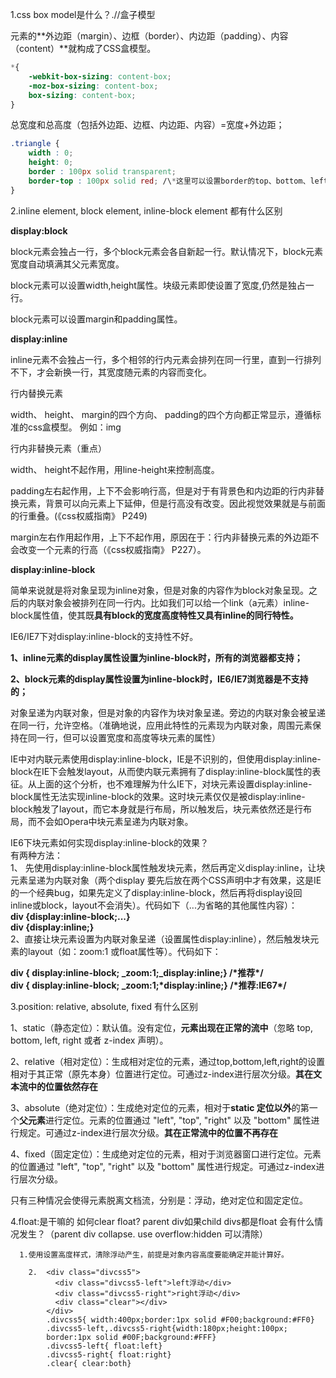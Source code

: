 1.css box model是什么？.//盒子模型

元素的**外边距（margin）、边框（border）、内边距（padding）、内容（content）**就构成了CSS盒模型。

```css
*{
    -webkit-box-sizing: content-box;
    -moz-box-sizing: content-box;
    box-sizing: content-box;
}
```

总宽度和总高度（包括外边距、边框、内边距、内容）=宽度+外边距；

```css
.triangle {
    width : 0;
    height: 0;
    border : 100px solid transparent;
    border-top : 100px solid red; /\*这里可以设置border的top、bottom、left、right四个方向的三角\*/
}
```

2.inline element, block element, inline-block element 都有什么区别

**display:block**

block元素会独占一行，多个block元素会各自新起一行。默认情况下，block元素宽度自动填满其父元素宽度。

block元素可以设置width,height属性。块级元素即使设置了宽度,仍然是独占一行。

block元素可以设置margin和padding属性。

**display:inline**

inline元素不会独占一行，多个相邻的行内元素会排列在同一行里，直到一行排列不下，才会新换一行，其宽度随元素的内容而变化。

行内替换元素

width、 height、 margin的四个方向、 padding的四个方向都正常显示，遵循标准的css盒模型。 例如：img

行内非替换元素（重点）

width、 height不起作用，用line-height来控制高度。

padding左右起作用，上下不会影响行高，但是对于有背景色和内边距的行内非替换元素，背景可以向元素上下延伸，但是行高没有改变。因此视觉效果就是与前面的行重叠。\(《css权威指南》 P249\)

margin左右作用起作用，上下不起作用，原因在于：行内非替换元素的外边距不会改变一个元素的行高（《css权威指南》 P227）。

**display:inline-block**

简单来说就是将对象呈现为inline对象，但是对象的内容作为block对象呈现。之后的内联对象会被排列在同一行内。比如我们可以给一个link（a元素）inline-block属性值，使其既**具有block的宽度高度特性又具有inline的同行特性。**

IE6/IE7下对display:inline-block的支持性不好。

**1、inline元素的display属性设置为inline-block时，所有的浏览器都支持；**

**2、block元素的display属性设置为inline-block时，IE6/IE7浏览器是不支持的；**

对象呈递为内联对象，但是对象的内容作为块对象呈递。旁边的内联对象会被呈递在同一行，允许空格。（准确地说，应用此特性的元素现为内联对象，周围元素保持在同一行，但可以设置宽度和高度等块元素的属性）

IE中对内联元素使用display:inline-block，IE是不识别的，但使用display:inline-block在IE下会触发layout，从而使内联元素拥有了display:inline-block属性的表征。从上面的这个分析，也不难理解为什么IE下，对块元素设置display:inline-block属性无法实现inline-block的效果。这时块元素仅仅是被display:inline-block触发了layout，而它本身就是行布局，所以触发后，块元素依然还是行布局，而不会如Opera中块元素呈递为内联对象。

IE6下块元素如何实现display:inline-block的效果？  
有两种方法：  
1、 先使用display:inline-block属性触发块元素，然后再定义display:inline，让块元素呈递为内联对象（两个display 要先后放在两个CSS声明中才有效果，这是IE的一个经典bug，如果先定义了display:inline-block，然后再将display设回 inline或block，layout不会消失）。代码如下（...为省略的其他属性内容）：  
**div {display:inline-block;...}  
div {display:inline;}**  
2、直接让块元素设置为内联对象呈递（设置属性display:inline），然后触发块元素的layout（如：zoom:1 或float属性等）。代码如下：

**div { display:inline-block; \_zoom:1;\_display:inline;} /\*推荐\*/  
div { display:inline-block; \_zoom:1;\*display:inline;} /\*推荐:IE67\*/**

3.position: relative, absolute, fixed 有什么区别

1、static（静态定位）：默认值。没有定位，**元素出现在正常的流中**（忽略 top, bottom, left, right 或者 z-index 声明）。

2、relative（相对定位）：生成相对定位的元素，通过top,bottom,left,right的设置相对于其正常（原先本身）位置进行定位。可通过z-index进行层次分级。**其在文本流中的位置依然存在**

3、absolute（绝对定位）：生成绝对定位的元素，相对于**static 定位以外**的第一个**父元素**进行定位。元素的位置通过 "left", "top", "right" 以及 "bottom" 属性进行规定。可通过z-index进行层次分级。**其在正常流中的位置不再存在**

4、fixed（固定定位）：生成绝对定位的元素，相对于浏览器窗口进行定位。元素的位置通过 "left", "top", "right" 以及 "bottom" 属性进行规定。可通过z-index进行层次分级。

只有三种情况会使得元素脱离文档流，分别是：浮动，绝对定位和固定定位。

4.float:是干嘛的 如何clear float? parent div如果child divs都是float 会有什么情况发生？（parent div collapse. use overflow:hidden 可以清除）

```
  1.使用设置高度样式，清除浮动产生，前提是对象内容高度要能确定并能计算好。

    2.  <div class="divcss5"> 
          <div class="divcss5-left">left浮动</div> 
          <div class="divcss5-right">right浮动</div> 
          <div class="clear"></div> 
        </div>
        .divcss5{ width:400px;border:1px solid #F00;background:#FF0} 
        .divcss5-left,.divcss5-right{width:180px;height:100px; 
        border:1px solid #00F;background:#FFF} 
        .divcss5-left{ float:left} 
        .divcss5-right{ float:right} 
        .clear{ clear:both}
```



